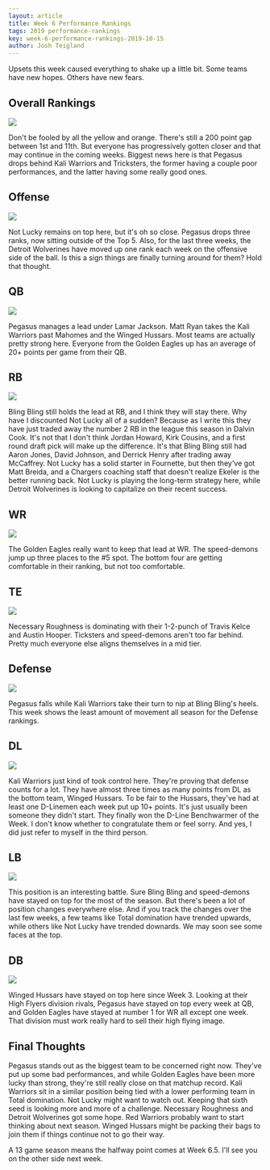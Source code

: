 ```yaml
---
layout: article
title: Week 6 Performance Rankings
tags: 2019 performance-rankings
key: week-6-performance-rankings-2019-10-15
author: Josh Teigland
---
```


Upsets this week caused everything to shake up a little bit. Some teams have new hopes. Others have new fears.

<!--more-->

## Overall Rankings

![](/post-assets/2019/2019-10-15/2019-week-6-overall.png)

Don't be fooled by all the yellow and orange. There's still a 200 point gap between 1st and 11th. But everyone has progressively gotten closer and that may continue in the coming weeks. Biggest news here is that Pegasus drops behind Kali Warriors and Tricksters, the former having a couple poor performances, and the latter having some really good ones.

## Offense

![](/post-assets/2019/2019-10-15/2019-week-6-offense.png)

Not Lucky remains on top here, but it's oh so close. Pegasus drops three ranks, now sitting outside of the Top 5. Also, for the last three weeks, the Detroit Wolverines have moved up one rank each week on the offensive side of the ball. Is this a sign things are finally turning around for them? Hold that thought.

## QB

![](/post-assets/2019/2019-10-15/2019-week-6-qb.png)

Pegasus manages a lead under Lamar Jackson. Matt Ryan takes the Kali Warriors past Mahomes and the Winged Hussars. Most teams are actually pretty strong here. Everyone from the Golden Eagles up has an average of 20+ points per game from their QB.

## RB

![](/post-assets/2019/2019-10-15/2019-week-6-rb.png)

Bling Bling still holds the lead at RB, and I think they will stay there. Why have I discounted Not Lucky all of a sudden? Because as I write this they have just traded away the number 2 RB in the league this season in Dalvin Cook. It's not that I don't think Jordan Howard, Kirk Cousins, and a first round draft pick will make up the difference. It's that Bling Bling still had Aaron Jones, David Johnson, and Derrick Henry after trading away McCaffrey. Not Lucky has a solid starter in Fournette, but then they've got Matt Breida, and a Chargers coaching staff that doesn't realize Ekeler is the better running back. Not Lucky is playing the long-term strategy here, while Detroit Wolverines is looking to capitalize on their recent success.

## WR

![](/post-assets/2019/2019-10-15/2019-week-6-wr.png)

The Golden Eagles really want to keep that lead at WR. The speed-demons jump up three places to the #5 spot. The bottom four are getting comfortable in their ranking, but not too comfortable.

## TE

![](/post-assets/2019/2019-10-15/2019-week-6-te.png)

Necessary Roughness is dominating with their 1-2-punch of Travis Kelce and Austin Hooper. Ticksters and speed-demons aren't too far behind. Pretty much everyone else aligns themselves in a mid tier.

## Defense

![](/post-assets/2019/2019-10-15/2019-week-6-defense.png)

Pegasus falls while Kali Warriors take their turn to nip at Bling Bling's heels. This week shows the least amount of movement all season for the Defense rankings.

## DL

![](/post-assets/2019/2019-10-15/2019-week-6-dl.png)

Kali Warriors just kind of took control here. They're proving that defense counts for a lot. They have almost three times as many points from DL as the bottom team, Winged Hussars. To be fair to the Hussars, they've had at least one D-Linemen each week put up 10+ points. It's just usually been someone they didn't start. They finally won the D-Line Benchwarmer of the Week. I don't know whether to congratulate them or feel sorry. And yes, I did just refer to myself in the third person.

## LB

![](/post-assets/2019/2019-10-15/2019-week-6-lb.png)

This position is an interesting battle. Sure Bling Bling and speed-demons have stayed on top for the most of the season. But there's been a lot of position changes everywhere else. And if you track the changes over the last few weeks, a few teams like Total domination have trended upwards, while others like Not Lucky have trended downards. We may soon see some faces at the top.

## DB

![](/post-assets/2019/2019-10-15/2019-week-6-db.png)

Winged Hussars have stayed on top here since Week 3. Looking at their High Flyers division rivals, Pegasus have stayed on top every week at QB, and Golden Eagles have stayed at number 1 for WR all except one week. That division must work really hard to sell their high flying image.

## Final Thoughts

Pegasus stands out as the biggest team to be concerned right now. They've put up some bad performances, and while Golden Eagles have been more lucky than strong, they're still really close on that matchup record. Kali Warriors sit in a similar position being tied with a lower performing team in Total domination. Not Lucky might want to watch out. Keeping that sixth seed is looking more and more of a challenge. Necessary Roughness and Detroit Wolverines got some hope. Red Warriors probably want to start thinking about next season. Winged Hussars might be packing their bags to join them if things continue not to go their way.

A 13 game season means the halfway point comes at Week 6.5. I'll see you on the other side next week.
